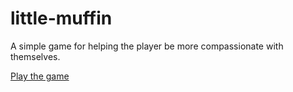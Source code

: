 # little-muffin
A simple game for helping the player be more compassionate with themselves.

[Play the game](https://vivianeasley.github.io/little-muffin)
